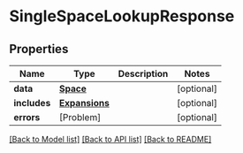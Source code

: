 # SingleSpaceLookupResponse

## Properties
Name | Type | Description | Notes
------------ | ------------- | ------------- | -------------
**data** | [**Space**](Space.md) |  | [optional] 
**includes** | [**Expansions**](Expansions.md) |  | [optional] 
**errors** | [Problem] |  | [optional] 

[[Back to Model list]](../README.md#documentation-for-models) [[Back to API list]](../README.md#documentation-for-api-endpoints) [[Back to README]](../README.md)


